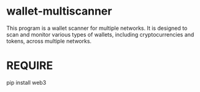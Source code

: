 # wallet-multiscanner

This program is a wallet scanner for multiple networks. It is designed to scan and monitor various types of wallets, including cryptocurrencies and tokens, across multiple networks.

# REQUIRE
pip install web3
